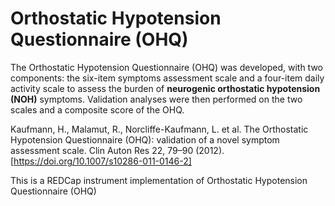 # Orthostatic Hypotension Questionnaire (OHQ)

The Orthostatic Hypotension Questionnaire (OHQ) was developed, with two components: the six-item symptoms assessment scale and a four-item daily activity scale to assess the burden of **neurogenic orthostatic hypotension (NOH)** symptoms. Validation analyses were then performed on the two scales and a composite score of the OHQ.

Kaufmann, H., Malamut, R., Norcliffe-Kaufmann, L. et al. The Orthostatic Hypotension Questionnaire (OHQ): validation of a novel symptom assessment scale. Clin Auton Res 22, 79–90 (2012). [https://doi.org/10.1007/s10286-011-0146-2]

This is a REDCap instrument implementation of Orthostatic Hypotension Questionnaire (OHQ)
